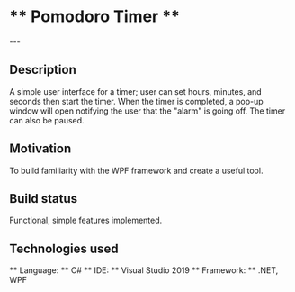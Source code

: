 <h1>** Pomodoro Timer **</h1>
---

<h2>Description</h2>
A simple user interface for a timer; user can set hours, minutes, and seconds
then start the timer. When the timer is completed, a pop-up window will open
notifying the user that the "alarm" is going off. The timer can also be paused.

<h2>Motivation</h2>
To build familiarity with the WPF framework and create a useful tool.

<h2>Build status</h2>
Functional, simple features implemented.

<h2>Technologies used</h2>
** Language: ** C#
** IDE: ** Visual Studio 2019
** Framework: ** .NET, WPF
